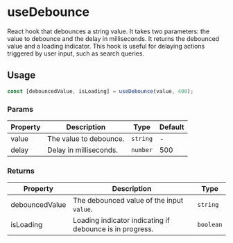 # useDebounce

React hook that debounces a string value. It takes two parameters: the value to debounce and the delay in milliseconds. It returns the debounced value and a loading indicator. This hook is useful for delaying actions triggered by user input, such as search queries.

## Usage

```typescript
const [debouncedValue, isLoading] = useDebounce(value, 400);
```

### Params

| Property | Description            | Type     | Default |
| -------- | ---------------------- | -------- | ------- |
| value    | The value to debounce. | `string` | -       |
| delay    | Delay in milliseconds. | `number` | 500     |

### Returns

| Property       | Description                                              | Type      |
| -------------- | -------------------------------------------------------- | --------- |
| debouncedValue | The debounced value of the input `value`.                | `string`  |
| isLoading      | Loading indicator indicating if debounce is in progress. | `boolean` |
